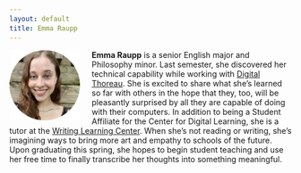 ```yaml
---
layout: default
title: Emma Raupp
---
```


<img src="/images/raupp.png" alt="Emma Raupp" style="width:25%;float:left;padding-right:1.5em;"  />

**Emma Raupp** is a senior English major and Philosophy minor. Last semester, she discovered her technical capability while working with [Digital Thoreau](http://digitalthoreau.org). She is excited to share what she’s learned so far with others in the hope that they, too, will be pleasantly surprised by all they are capable of doing with their computers. In addition to being a Student Affiliate for the Center for Digital Learning, she is a tutor at the [Writing Learning Center](https://www.geneseo.edu/english/writing_center). When she’s not reading or writing, she’s imagining ways to bring more art and empathy to schools of the future. Upon graduating this spring, she hopes to begin student teaching and use her free time to finally transcribe her thoughts into something meaningful.